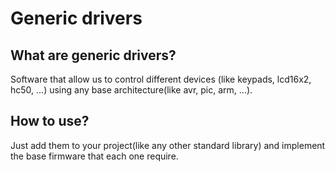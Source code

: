 # Generic drivers
## What are generic drivers?
Software that allow us to control different devices (like keypads, lcd16x2, hc50, ...) using any base architecture(like avr, pic, arm, ...).
## How to use?
Just add them to your project(like any other standard library) and implement the base firmware that each one require.
